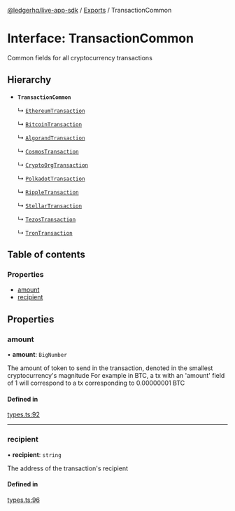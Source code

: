 [@ledgerhq/live-app-sdk](../README.md) / [Exports](../modules.md) / TransactionCommon

# Interface: TransactionCommon

Common fields for all cryptocurrency transactions

## Hierarchy

- **`TransactionCommon`**

  ↳ [`EthereumTransaction`](EthereumTransaction.md)

  ↳ [`BitcoinTransaction`](BitcoinTransaction.md)

  ↳ [`AlgorandTransaction`](AlgorandTransaction.md)

  ↳ [`CosmosTransaction`](CosmosTransaction.md)

  ↳ [`CryptoOrgTransaction`](CryptoOrgTransaction.md)

  ↳ [`PolkadotTransaction`](PolkadotTransaction.md)

  ↳ [`RippleTransaction`](RippleTransaction.md)

  ↳ [`StellarTransaction`](StellarTransaction.md)

  ↳ [`TezosTransaction`](TezosTransaction.md)

  ↳ [`TronTransaction`](TronTransaction.md)

## Table of contents

### Properties

- [amount](TransactionCommon.md#amount)
- [recipient](TransactionCommon.md#recipient)

## Properties

### amount

• **amount**: `BigNumber`

The amount of token to send in the transaction, denoted in the smallest cryptocurrency's magnitude
For example in BTC, a tx with an 'amount' field of 1 will correspond to a tx corresponding to 0.00000001 BTC

#### Defined in

[types.ts:92](https://github.com/LedgerHQ/live-app-sdk/blob/main/src/types.ts#L92)

___

### recipient

• **recipient**: `string`

The address of the transaction's recipient

#### Defined in

[types.ts:96](https://github.com/LedgerHQ/live-app-sdk/blob/main/src/types.ts#L96)
